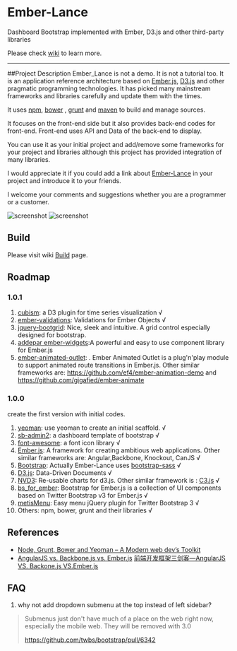 Ember-Lance
===========

Dashboard Bootstrap implemented with Ember, D3.js and other third-party libraries 

Please check [wiki](https://github.com/smallnest/Ember-Lance/wiki) to learn more.

---
##Project Description
Ember_Lance is not a demo. It is not a tutorial too. It is an application reference architecture based on [Ember.js](http://emberjs.com/), [D3.js](http://d3js.org/) and other pragmatic programming technologies. It has picked many mainstream frameworks and libraries carefully and update them with the times.

It uses [npm](https://www.npmjs.org/), [bower](http://bower.io/) , [grunt](http://gruntjs.com/) and [maven](http://maven.apache.org/) to build and manage sources.

It focuses on the front-end side but it also provides back-end codes for front-end. Front-end uses API and Data of the back-end to display.

You can use it as your initial project and add/remove some frameworks for your project and libraries although this project has provided integration of many libraries.

I would appreciate it if you could add a link about [Ember-Lance](https://github.com/smallnest/Ember-Lance) in your project and introduce it to your friends.

I welcome your comments and suggestions whether you are a programmer or a customer. 

![screenshot](https://raw.githubusercontent.com/smallnest/Ember-Lance/master/screenshot.png)
![screenshot](https://raw.githubusercontent.com/smallnest/Ember-Lance/master/screenshot2.png)

## Build

Please visit wiki [Build](https://github.com/smallnest/Ember-Lance/wiki/Build) page.

## Roadmap

### 1.0.1
1. [cubism](https://github.com/square/cubism):  a D3 plugin for time series visualization  √
2. [ember-validations](https://github.com/dockyard/ember-validations): Validations for Ember Objects  √
3. [jquery-bootgrid](https://github.com/rstaib/jquery-bootgrid): Nice, sleek and intuitive. A grid control especially designed for bootstrap.
4. [addepar ember-widgets](https://github.com/addepar/ember-widgets):A powerful and easy to use component library for Ember.js  
5. [ember-animated-outlet](https://github.com/billysbilling/ember-animated-outlet):  . Ember Animated Outlet is a plug'n'play module to support animated route transitions in Ember.js. Other similar frameworks are: <https://github.com/ef4/ember-animation-demo> and <https://github.com/gigafied/ember-animate>  


### 1.0.0
create the first version with initial codes.  
1. [yeoman](https://github.com/yeoman/generator-ember): use yeoman to create an initial scaffold.   √
2. [sb-admin2](https://github.com/IronSummitMedia/startbootstrap/tree/gh-pages/templates/sb-admin-2): a dashboard template of bootstrap  √
3. [font-awesome](http://fortawesome.github.io/Font-Awesome/):  a font icon library  √
4. [Ember.js](http://emberjs.com/): A framework for creating ambitious web applications. Other similar frameworks are: Angular,Backbone, Knockout, CanJS  √
5. [Bootstrap](http://getbootstrap.com/): Actually Ember-Lance uses [bootstrap-sass](https://github.com/twbs/bootstrap-sass) √  
6. [D3.js](http://d3js.org/): Data-Driven Documents  √
7. [NVD3](http://nvd3.org/): Re-usable charts for d3.js. Other similar framework is : [C3.js](http://c3js.org/)  √
8. [bs_for_ember](https://github.com/ember-addons/bootstrap-for-ember): Bootstrap for Ember.js is a collection of UI components based on Twitter Bootstrap v3 for Ember.js √
9. [metisMenu](https://github.com/onokumus/metisMenu): Easy menu jQuery plugin for Twitter Bootstrap 3 √
10. Others: npm, bower, grunt and their libraries  √

## References
* [Node, Grunt, Bower and Yeoman – A Modern web dev’s Toolkit](http://www.javacodegeeks.com/2014/08/node-grunt-bower-and-yeoman-a-modern-web-devs-toolkit.html)
* [AngularJS vs. Backbone.js vs. Ember.js](http://www.airpair.com/js/javascript-framework-comparison?utm_source=javascriptweekly&utm_medium=email)
[前端开发框架三剑客—AngularJS VS. Backone.js VS.Ember.js](http://www.csdn.net/article/2014-08-27/2821409-javascript-framework-comparison)

## FAQ
1. why not add dropdown submenu at the top instead of left sidebar?

> Submenus just don't have much of a place on the web right now, especially the mobile web. They will be removed with 3.0
>
> <https://github.com/twbs/bootstrap/pull/6342>
